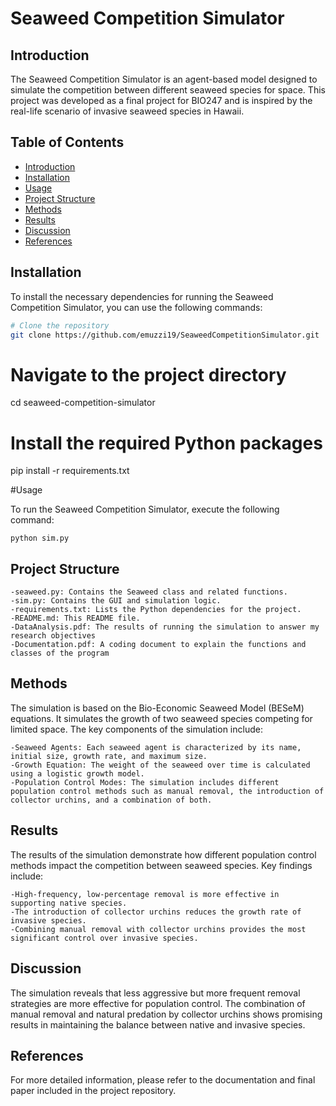 # Seaweed Competition Simulator

## Introduction

The Seaweed Competition Simulator is an agent-based model designed to simulate the competition between different seaweed species for space. This project was developed as a final project for BIO247 and is inspired by the real-life scenario of invasive seaweed species in Hawaii.

## Table of Contents

- [Introduction](#introduction)
- [Installation](#installation)
- [Usage](#usage)
- [Project Structure](#project-structure)
- [Methods](#methods)
- [Results](#results)
- [Discussion](#discussion)
- [References](#references)

## Installation

To install the necessary dependencies for running the Seaweed Competition Simulator, you can use the following commands:

```bash
# Clone the repository
git clone https://github.com/emuzzi19/SeaweedCompetitionSimulator.git
```
# Navigate to the project directory
cd seaweed-competition-simulator

# Install the required Python packages
pip install -r requirements.txt


#Usage

To run the Seaweed Competition Simulator, execute the following command:
```
python sim.py
```
## Project Structure

    -seaweed.py: Contains the Seaweed class and related functions.
    -sim.py: Contains the GUI and simulation logic.
    -requirements.txt: Lists the Python dependencies for the project.
    -README.md: This README file.
    -DataAnalysis.pdf: The results of running the simulation to answer my research objectives
    -Documentation.pdf: A coding document to explain the functions and classes of the program
    
## Methods

The simulation is based on the Bio-Economic Seaweed Model (BESeM) equations. It simulates the growth of two seaweed species competing for limited space. The key components of the simulation include:

    -Seaweed Agents: Each seaweed agent is characterized by its name, initial size, growth rate, and maximum size.
    -Growth Equation: The weight of the seaweed over time is calculated using a logistic growth model.
    -Population Control Modes: The simulation includes different population control methods such as manual removal, the introduction of collector urchins, and a combination of both.

## Results

The results of the simulation demonstrate how different population control methods impact the competition between seaweed species. Key findings include:

    -High-frequency, low-percentage removal is more effective in supporting native species.
    -The introduction of collector urchins reduces the growth rate of invasive species.
    -Combining manual removal with collector urchins provides the most significant control over invasive species.

## Discussion

The simulation reveals that less aggressive but more frequent removal strategies are more effective for population control. The combination of manual removal and natural predation by collector urchins shows promising results in maintaining the balance between native and invasive species.

## References

For more detailed information, please refer to the documentation and final paper included in the project repository. 
